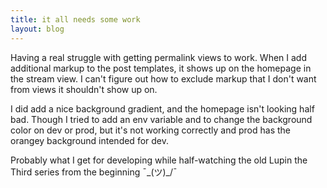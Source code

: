 ```yaml
---
title: it all needs some work
layout: blog
---
```

Having a real struggle with getting permalink views to work. When I add additional markup to the post templates, it shows up on the homepage in the stream view. I can't figure out how to exclude markup that I don't want from views it shouldn't show up on.

I did add a nice background gradient, and the homepage isn't looking half bad. Though I tried to add an env variable and to change the background color on dev or prod, but it's not working correctly and prod has the orangey background intended for dev.

Probably what I get for developing while half-watching the old Lupin the Third series from the beginning ¯\_(ツ)_/¯